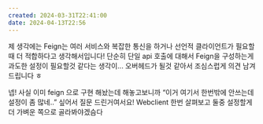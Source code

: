 ```yaml
---
created: 2024-03-31T22:41:00
date: 2024-04-13T22:56
---
```


제 생각에는 Feign는 여러 서비스와 복잡한 통신을 하거나 선언적 클라이언트가 필요할때 더 적합하다고 생각해서입니다! 단순히 단일 api 호출에 대해서 Feign을 구성하는게 과도한 설정이 필요할것 같다는 생각이... 오버헤드가 될것 같아서 조심스럽게 의견 남겨드립니다 ㅎ

넵! 사실 이미 feign 으로 구현 해놨는데 해놓고보니까 “이거 여기서 한번밖에 안쓰는데 설정이 좀 많네..” 싶어서 질문 드린거여서요! Webclient 한번 살펴보고 둘중 설정할게 더 가벼운 쪽으로 골라봐야겠슴다